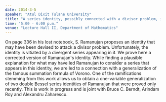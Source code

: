 ```yaml
---
date: 2014-3-5
speaker: "Atul Dixit Tulane University"
title: "A series identity, possibly connected with a divisor problem, in Ramanujan's Lost Notebook"
time: "5:00 - 6:00 p.m."
venue: "Lecture Hall II, Department of Mathematics"
---
```

On page 336 in his lost notebook, S. Ramanujan proposes an identity that
may have been devised to attack a divisor problem. Unfortunately, the
identity is vitiated by a divergent series appearing in it. We prove here
a corrected version of Ramanujan's identity. While finding a plausible
explanation for what may have led Ramanujan to consider a series that
appears in this identity, we are led to a connection with a generalization
of the famous summation formula of Vorono.  One of the ramifications
stemming from this work allows us to obtain a one-variable generalization
of two double Bessel series identities of Ramanujan that were proved only
recently. This is work in progress and is joint with Bruce C. Berndt,
Arindam Roy and Alexandru Zaharescu.
